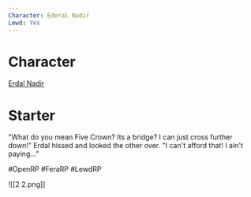```yaml
---
Character: Ederal Nadir
Lewd: Yes
---
```

# Character
[Erdal Nadir](People/0.%20Characters/Character%20Profiles/To%20Edit/Erdal%20Nadir.md)

# Starter
"What do you mean Five Crown? Its a bridge? I can just cross further down!" Erdal hissed and looked the other over. "I can't afford that! I ain't paying..." 

#OpenRP #FeraRP #LewdRP 

![[2 2.png]]